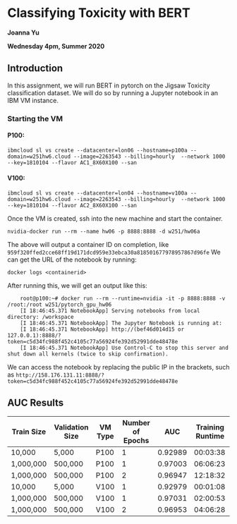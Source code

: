 # Classifying Toxicity with BERT

**Joanna Yu**

**Wednesday 4pm, Summer 2020**

## Introduction
In this assignment, we will run BERT in pytorch on the Jigsaw Toxicity classification dataset. We will do so by running a Jupyter notebook in an IBM VM instance.

### Starting the VM
#### P100:
```
ibmcloud sl vs create --datacenter=lon06 --hostname=p100a --domain=w251hw6.cloud --image=2263543 --billing=hourly  --network 1000 --key=1810104 --flavor AC1_8X60X100 --san
```
#### V100:
```
ibmcloud sl vs create --datacenter=lon04 --hostname=v100a --domain=w251hw6.cloud --image=2263543 --billing=hourly  --network 1000 --key=1810104 --flavor AC2_8X60X100 --san
```

Once the VM is created, ssh into the new machine and start the container. 
```
nvidia-docker run --rm --name hw06 -p 8888:8888 -d w251/hw06a
```
   
The above will output a container ID on completion, like `959f320ffed2cce68ff19d171dcd959e33ebca30a818501677978957867d96fe`
We can get the URL of the notebook by running: 
```
docker logs <containerid>
```
  
After running this, we will get an output like this:
```
	root@p100:~# docker run --rm --runtime=nvidia -it -p 8888:8888 -v /root:/root w251/pytorch_gpu_hw06
	[I 18:46:45.371 NotebookApp] Serving notebooks from local directory: /workspace
	[I 18:46:45.371 NotebookApp] The Jupyter Notebook is running at:
	[I 18:46:45.371 NotebookApp] http://(bef46d014d15 or 127.0.0.1):8888/?token=c5d34fc988f452c4105c77a56924fe392d52991dde48478e
	[I 18:46:45.371 NotebookApp] Use Control-C to stop this server and shut down all kernels (twice to skip confirmation).

```
We can access the notebook by replacing the public IP in the brackets, such as `http://158.176.131.11:8888/?token=c5d34fc988f452c4105c77a56924fe392d52991dde48478e`

## AUC Results

| Train Size  | Validation Size  | VM Type | Number of Epochs | AUC | Training Runtime  | 
|---|---|---|---|---|---|
| 10,000  | 5,000  | P100  | 1 | 0.92989   |   00:03:38 |
| 1,000,000  | 500,000   | P100  |1   | 0.97003  |06:06:23|
| 1,000,000  | 500,000   | P100  |2   | 0.96947  |12:18:32 |
|  10,000 | 5,000  |  V100 | 1  | 0.92979  |00:01:08|
| 1,000,000  | 500,000   | V100  |1   |   0.97031 |02:00:53 |
| 1,000,000  | 500,000   | V100  |2   |  0.96953  |04:06:28 |